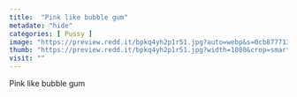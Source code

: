 ```yaml
---
title:  "Pink like bubble gum"
metadate: "hide"
categories: [ Pussy ]
image: "https://preview.redd.it/bpkq4yh2p1r51.jpg?auto=webp&s=0cb877713f2713fcfc9d32ac123366bcc71f9d3b"
thumb: "https://preview.redd.it/bpkq4yh2p1r51.jpg?width=1080&crop=smart&auto=webp&s=1753466fc8e7c46cdc93292c0ffcc1c70726d53a"
visit: ""
---
```

Pink like bubble gum
